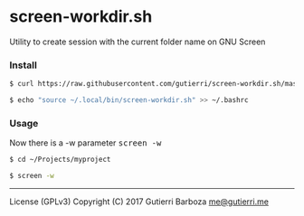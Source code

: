 # screen-workdir.sh
Utility to create session with the current folder name on GNU Screen

### Install

```sh
$ curl https://raw.githubusercontent.com/gutierri/screen-workdir.sh/master/screen-workdir.sh -o ~/.local/bin/screen-workdir.sh

$ echo "source ~/.local/bin/screen-workdir.sh" >> ~/.bashrc
```

### Usage

Now there is a -w parameter <kbd>screen -w</kbd>

```sh
$ cd ~/Projects/myproject

$ screen -w
```
---
License (GPLv3) Copyright (C) 2017 Gutierri Barboza me@gutierri.me
